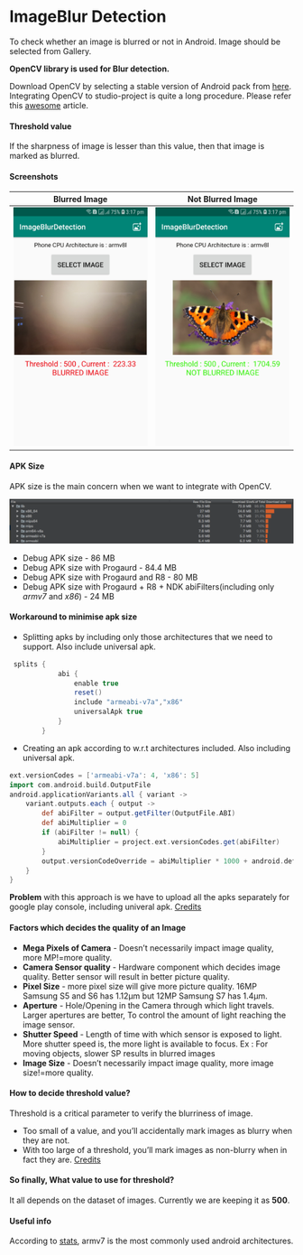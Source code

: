 # ImageBlur Detection

To check whether an image is blurred or not in Android. Image should be selected from Gallery.

**OpenCV library is used for Blur detection.**

Download OpenCV by selecting a stable version of Android pack from [here](https://opencv.org/releases.html).
Integrating OpenCV to studio-project is quite a long procedure. Please refer this [awesome](https://medium.com/@sukritipaul005/a-beginners-guide-to-installing-opencv-android-in-android-studio-ea46a7b4f2d3) article.

#### Threshold value
If the sharpness of image is lesser than this value, then that image is marked as blurred.


#### Screenshots
Blurred Image | Not Blurred Image
------------ | -------------
<img src="Screenshot_blurred_image_ImageBlurDetection.jpg" width="250"> | <img src="Screenshot_not_blurred_image_ImageBlurDetection.jpg" width="250">



#### APK Size
APK size is the main concern when we want to integrate with OpenCV.

![Apk size](apk_size_screenshot.png)
* Debug APK size -  86 MB
* Debug APK size with Progaurd - 84.4 MB
* Debug APK size with Progaurd and R8 - 80 MB
* Debug APK size with Progaurd + R8 + NDK abiFilters(including only _armv7_ and _x86_)  - 24 MB


#### Workaround to minimise apk size
* Splitting apks by including only those architectures that we need to support. Also include universal apk.
```groovy
 splits {
            abi {
                enable true
                reset()
                include "armeabi-v7a","x86"
                universalApk true
            }
        }
 ```
 * Creating an apk according to w.r.t architectures included. Also including universal apk.
 ```groovy
 ext.versionCodes = ['armeabi-v7a': 4, 'x86': 5]
 import com.android.build.OutputFile
 android.applicationVariants.all { variant ->
     variant.outputs.each { output ->
         def abiFilter = output.getFilter(OutputFile.ABI)
         def abiMultiplier = 0
         if (abiFilter != null) {
             abiMultiplier = project.ext.versionCodes.get(abiFilter)
         }
         output.versionCodeOverride = abiMultiplier * 1000 + android.defaultConfig.versionCode
     }
 }
 ```

**Problem** with this approach is we have to upload all the apks separately for google play console, including univeral apk. [Credits](https://stackoverflow.com/a/45074929/5785930)

#### Factors which decides the quality of an Image
*  **Mega Pixels of Camera** - Doesn’t necessarily impact image quality, more MP!=more quality.
*  **Camera Sensor quality** - Hardware component which decides image quality. Better sensor will result in better picture quality.
*  **Pixel Size** - more pixel size will give more picture quality. 16MP Samsung S5 and S6 has 1.12µm but 12MP Samsung S7 has 1.4µm.
*  **Aperture** - Hole/Opening in the Camera through which light travels. Larger apertures are better, To control the amount of light reaching the image sensor. 
*  **Shutter Speed** - Length of time with which sensor is exposed to light. More shutter speed is, the more light is available to focus. Ex : For moving objects, slower SP results in blurred images
*  **Image Size** - Doesn’t necessarily impact image quality, more image size!=more quality.

#### How to decide threshold value? 
Threshold is a critical parameter to verify the blurriness of image.
* Too small of a value, and you’ll accidentally mark images as blurry when they are not.
* With too large of a threshold, you’ll mark images as non-blurry when in fact they are.
[Credits](https://www.pyimagesearch.com/2015/09/07/blur-detection-with-opencv/)

#### So finally, What value to use for threshold?
It all depends on the dataset of images. Currently we are keeping it as **500**.

#### Useful info
According to [stats](https://stackoverflow.com/a/33230181/5785930), armv7 is the most commonly used android architectures.